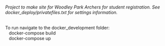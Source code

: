###### Project to make site for Woodley Park Archers for student registration. See docker_deploy/privatefiles.txt for settings information.

To run navigate to the docker_development folder: \
&nbsp;&nbsp; docker-compose build \
&nbsp;&nbsp; docker-compose up
